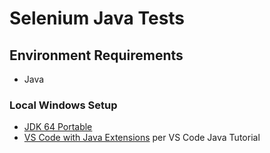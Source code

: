 # Selenium Java Tests

## Environment Requirements

- Java

### Local Windows Setup

- [JDK 64 Portable](https://portableapps.com/apps/utilities/jdkportable64)
- [VS Code with Java Extensions](https://code.visualstudio.com/docs/java/java-tutorial) per VS Code Java Tutorial
